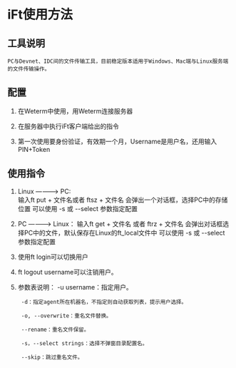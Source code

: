 # iFt使用方法

## 工具说明

    PC与Devnet、IDC间的文件传输工具，目前稳定版本适用于Windows、Mac端与Linux服务端的文件传输操作。

## 配置

1. 在Weterm中使用，用Weterm连接服务器

2. 在服务器中执行iFt客户端给出的指令

3. 第一次使用要身份验证，有效期一个月，Username是用户名，还用输入PIN+Token

## 使用指令

1. Linux ————> PC:  
    输入ft put + 文件名或者 ftsz + 文件名
    会弹出一个对话框，选择PC中的存储位置
    可以使用 -s 或 --select 参数指定配置
2. PC ————> Linux：
    输入ft get + 文件名 或者 ftrz + 文件名
    会弹出对话框选择PC中的文件，默认保存在Linux的ft_local文件中
    可以使用 -s 或 --select 参数指定配置
3. 使用ft login可以切换用户
4. ft logout username可以注销用户。
5. 参数表说明：
        -u username：指定用户。

        -d：指定agent所在机器名，不指定则自动获取列表，提示用户选择。

        -o, --overwrite：重名文件替换。

        --rename：重名文件保留。

        -s，--select strings：选择不弹窗目录配置名。

        --skip：跳过重名文件。
